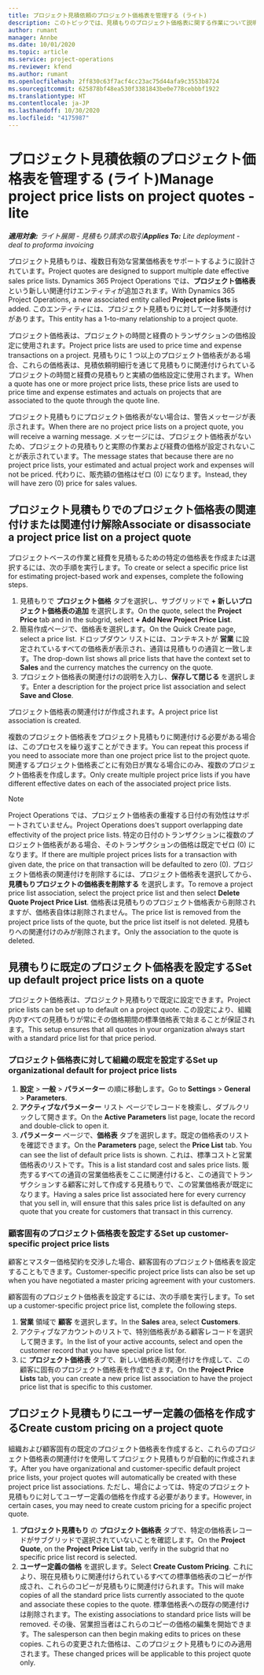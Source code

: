 ```yaml
---
title: プロジェクト見積依頼のプロジェクト価格表を管理する (ライト)
description: このトピックでは、見積もりのプロジェクト価格表に関する作業について説明します。 (Sales)
author: rumant
manager: Annbe
ms.date: 10/01/2020
ms.topic: article
ms.service: project-operations
ms.reviewer: kfend
ms.author: rumant
ms.openlocfilehash: 2ff830c63f7acf4cc23ac75d44afa9c3553b8724
ms.sourcegitcommit: 625878bf48ea530f3381843be0e778cebbbf1922
ms.translationtype: HT
ms.contentlocale: ja-JP
ms.lasthandoff: 10/30/2020
ms.locfileid: "4175987"
---
```

# <a name="manage-project-price-lists-on-project-quotes---lite"></a><span data-ttu-id="a9dad-104">プロジェクト見積依頼のプロジェクト価格表を管理する (ライト)</span><span class="sxs-lookup"><span data-stu-id="a9dad-104">Manage project price lists on project quotes - lite</span></span>

<span data-ttu-id="a9dad-105">_**適用対象:** ライト展開 - 見積もり請求の取引_</span><span class="sxs-lookup"><span data-stu-id="a9dad-105">_**Applies To:** Lite deployment - deal to proforma invoicing_</span></span>

<span data-ttu-id="a9dad-106">プロジェクト見積もりは、複数日有効な営業価格表をサポートするように設計されています。</span><span class="sxs-lookup"><span data-stu-id="a9dad-106">Project quotes are designed to support multiple date effective sales price lists.</span></span> <span data-ttu-id="a9dad-107">Dynamics 365 Project Operations では、**プロジェクト価格表** という新しい関連付けエンティティが追加されます。</span><span class="sxs-lookup"><span data-stu-id="a9dad-107">With Dynamics 365 Project Operations, a new associated entity called **Project price lists** is added.</span></span> <span data-ttu-id="a9dad-108">このエンティティには、プロジェクト見積もりに対して一対多関連付けがあります。</span><span class="sxs-lookup"><span data-stu-id="a9dad-108">This entity has a 1-to-many relationship to a project quote.</span></span>

<span data-ttu-id="a9dad-109">プロジェクト価格表は、プロジェクトの時間と経費のトランザクションの価格設定に使用されます。</span><span class="sxs-lookup"><span data-stu-id="a9dad-109">Project price lists are used to price time and expense transactions on a project.</span></span> <span data-ttu-id="a9dad-110">見積もりに 1 つ以上のプロジェクト価格表がある場合、これらの価格表は、見積依頼明細行を通じて見積もりに関連付けられているプロジェクトの時間と経費の見積もりと実績の価格設定に使用されます。</span><span class="sxs-lookup"><span data-stu-id="a9dad-110">When a quote has one or more project price lists, these price lists are used to price time and expense estimates and actuals on projects that are associated to the quote through the quote line.</span></span>

<span data-ttu-id="a9dad-111">プロジェクト見積もりにプロジェクト価格表がない場合は、警告メッセージが表示されます。</span><span class="sxs-lookup"><span data-stu-id="a9dad-111">When there are no project price lists on a project quote, you will receive a warning message.</span></span> <span data-ttu-id="a9dad-112">メッセージには、プロジェクト価格表がないため、プロジェクトの見積もりと実際の作業および経費の価格が設定されないことが表示されています。</span><span class="sxs-lookup"><span data-stu-id="a9dad-112">The message states that because there are no project price lists, your estimated and actual project work and expenses will not be priced.</span></span> <span data-ttu-id="a9dad-113">代わりに、販売額の価格はゼロ (0) になります。</span><span class="sxs-lookup"><span data-stu-id="a9dad-113">Instead, they will have zero (0) price for sales values.</span></span>

## <a name="associate-or-disassociate-a-project-price-list-on-a-project-quote"></a><span data-ttu-id="a9dad-114">プロジェクト見積もりでのプロジェクト価格表の関連付けまたは関連付け解除</span><span class="sxs-lookup"><span data-stu-id="a9dad-114">Associate or disassociate a project price list on a project quote</span></span>

<span data-ttu-id="a9dad-115">プロジェクトベースの作業と経費を見積もるための特定の価格表を作成または選択するには、次の手順を実行します。</span><span class="sxs-lookup"><span data-stu-id="a9dad-115">To create or select a specific price list for estimating project-based work and expenses, complete the following steps.</span></span>

1. <span data-ttu-id="a9dad-116">見積もりで **プロジェクト価格** タブを選択し、サブグリッドで **+ 新しいプロジェクト価格表の追加** を選択します。</span><span class="sxs-lookup"><span data-stu-id="a9dad-116">On the quote, select the **Project Price** tab and in the subgrid, select **+ Add New Project Price List**.</span></span>
2. <span data-ttu-id="a9dad-117">簡易作成ページで、価格表を選択します。</span><span class="sxs-lookup"><span data-stu-id="a9dad-117">On the Quick Create page, select a price list.</span></span> <span data-ttu-id="a9dad-118">ドロップダウン リストには、コンテキストが **営業** に設定されているすべての価格表が表示され、通貨は見積もりの通貨と一致します。</span><span class="sxs-lookup"><span data-stu-id="a9dad-118">The drop-down list shows all price lists that have the context set to **Sales** and the currency matches the currency on the quote.</span></span>
4. <span data-ttu-id="a9dad-119">プロジェクト価格表の関連付けの説明を入力し、**保存して閉じる** を選択します。</span><span class="sxs-lookup"><span data-stu-id="a9dad-119">Enter a description for the project price list association and select **Save and Close**.</span></span>

<span data-ttu-id="a9dad-120">プロジェクト価格表の関連付けが作成されます。</span><span class="sxs-lookup"><span data-stu-id="a9dad-120">A project price list association is created.</span></span>

<span data-ttu-id="a9dad-121">複数のプロジェクト価格表をプロジェクト見積もりに関連付ける必要がある場合は、このプロセスを繰り返すことができます。</span><span class="sxs-lookup"><span data-stu-id="a9dad-121">You can repeat this process if you need to associate more than one project price list to the project quote.</span></span> <span data-ttu-id="a9dad-122">関連するプロジェクト価格表ごとに有効日が異なる場合にのみ、複数のプロジェクト価格表を作成します。</span><span class="sxs-lookup"><span data-stu-id="a9dad-122">Only create multiple project price lists if you have different effective dates on each of the associated project price lists.</span></span>

> [!NOTE]
> <span data-ttu-id="a9dad-123">Project Operations では、プロジェクト価格表の重複する日付の有効性はサポートされていません。</span><span class="sxs-lookup"><span data-stu-id="a9dad-123">Project Operations does't support overlapping date effectivity of the project price lists.</span></span> <span data-ttu-id="a9dad-124">特定の日付のトランザクションに複数のプロジェクト価格表がある場合、そのトランザクションの価格は既定でゼロ (0) になります。</span><span class="sxs-lookup"><span data-stu-id="a9dad-124">If there are multiple project prices lists for a transaction with given date, the price on that transaction will be defaulted to zero (0).</span></span>
<span data-ttu-id="a9dad-125">プロジェクト価格表の関連付けを削除するには、プロジェクト価格表を選択してから、**見積もりプロジェクトの価格表を削除する** を選択します。</span><span class="sxs-lookup"><span data-stu-id="a9dad-125">To remove a project price list association, select the project price list and then select **Delete Quote Project Price List**.</span></span> <span data-ttu-id="a9dad-126">価格表は見積もりのプロジェクト価格表から削除されますが、価格表自体は削除されません。</span><span class="sxs-lookup"><span data-stu-id="a9dad-126">The price list is removed from the project price lists of the quote, but the price list itself is not deleted.</span></span> <span data-ttu-id="a9dad-127">見積もりへの関連付けのみが削除されます。</span><span class="sxs-lookup"><span data-stu-id="a9dad-127">Only the association to the quote is deleted.</span></span>

## <a name="set-up-default-project-price-lists-on-a-quote"></a><span data-ttu-id="a9dad-128">見積もりに既定のプロジェクト価格表を設定する</span><span class="sxs-lookup"><span data-stu-id="a9dad-128">Set up default project price lists on a quote</span></span>

<span data-ttu-id="a9dad-129">プロジェクト価格表は、プロジェクト見積もりで既定に設定できます。</span><span class="sxs-lookup"><span data-stu-id="a9dad-129">Project price lists can be set up to default on a project quote.</span></span> <span data-ttu-id="a9dad-130">この設定により、組織内のすべての見積もりが常にその価格期間の標準価格表で始まることが保証されます。</span><span class="sxs-lookup"><span data-stu-id="a9dad-130">This setup ensures that all quotes in your organization always start with a standard price list for that price period.</span></span>

### <a name="set-up-organizational-default-for-project-price-lists"></a><span data-ttu-id="a9dad-131">プロジェクト価格表に対して組織の既定を設定する</span><span class="sxs-lookup"><span data-stu-id="a9dad-131">Set up organizational default for project price lists</span></span>

1. <span data-ttu-id="a9dad-132">**設定** > **一般** > **パラメーター** の順に移動します。</span><span class="sxs-lookup"><span data-stu-id="a9dad-132">Go to **Settings** > **General** > **Parameters**.</span></span>
2. <span data-ttu-id="a9dad-133">**アクティブなパラメーター** リスト ページでレコードを検索し、ダブルクリックして開きます。</span><span class="sxs-lookup"><span data-stu-id="a9dad-133">On the **Active Parameters** list page, locate the record and double-click to open it.</span></span> 
3. <span data-ttu-id="a9dad-134">**パラメーター** ページで、**価格表** タブを選択します。既定の価格表のリストを確認できます。</span><span class="sxs-lookup"><span data-stu-id="a9dad-134">On the **Parameters** page, select the **Price List** tab. You can see the list of default price lists is shown.</span></span> <span data-ttu-id="a9dad-135">これは、標準コストと営業価格表のリストです。</span><span class="sxs-lookup"><span data-stu-id="a9dad-135">This is a list standard cost and sales price lists.</span></span> <span data-ttu-id="a9dad-136">販売するすべての通貨の営業価格表をここに関連付けると、この通貨でトランザクションする顧客に対して作成する見積もりで、この営業価格表が既定になります。</span><span class="sxs-lookup"><span data-stu-id="a9dad-136">Having a sales price list associated here for every currency that you sell in, will ensure that this sales price list is defaulted on any quote that you create for customers that transact in this currency.</span></span>

### <a name="set-up-customer-specific-project-price-lists"></a><span data-ttu-id="a9dad-137">顧客固有のプロジェクト価格表を設定する</span><span class="sxs-lookup"><span data-stu-id="a9dad-137">Set up customer-specific project price lists</span></span>

<span data-ttu-id="a9dad-138">顧客とマスター価格契約を交渉した場合、顧客固有のプロジェクト価格表を設定することもできます。</span><span class="sxs-lookup"><span data-stu-id="a9dad-138">Customer-specific project price lists can also be set up when you have negotiated a master pricing agreement with your customers.</span></span>

<span data-ttu-id="a9dad-139">顧客固有のプロジェクト価格表を設定するには、次の手順を実行します。</span><span class="sxs-lookup"><span data-stu-id="a9dad-139">To set up a customer-specific project price list, complete the following steps.</span></span>

1. <span data-ttu-id="a9dad-140">**営業** 領域で **顧客** を選択します。</span><span class="sxs-lookup"><span data-stu-id="a9dad-140">In the **Sales** area, select **Customers**.</span></span>
2. <span data-ttu-id="a9dad-141">アクティブなアカウントのリストで、特別価格表がある顧客レコードを選択して開きます。</span><span class="sxs-lookup"><span data-stu-id="a9dad-141">In the list of your active accounts, select and open the customer record that you have special price list for.</span></span>
3. <span data-ttu-id="a9dad-142">に **プロジェクト価格表** タブで、新しい価格表の関連付けを作成して、この顧客に固有のプロジェクト価格表を作成できます。</span><span class="sxs-lookup"><span data-stu-id="a9dad-142">On the **Project Price Lists** tab, you can create a new price list association to have the project price list that is specific to this customer.</span></span>

## <a name="create-custom-pricing-on-a-project-quote"></a><span data-ttu-id="a9dad-143">プロジェクト見積もりにユーザー定義の価格を作成する</span><span class="sxs-lookup"><span data-stu-id="a9dad-143">Create custom pricing on a project quote</span></span>

<span data-ttu-id="a9dad-144">組織および顧客固有の既定のプロジェクト価格表を作成すると、これらのプロジェクト価格表の関連付けを使用してプロジェクト見積もりが自動的に作成されます。</span><span class="sxs-lookup"><span data-stu-id="a9dad-144">After you have organizational and customer-specific default project price lists, your project quotes will automatically be created with these project price list associations.</span></span> <span data-ttu-id="a9dad-145">ただし、場合によっては、特定のプロジェクト見積もりに対してユーザー定義の価格を作成する必要があります。</span><span class="sxs-lookup"><span data-stu-id="a9dad-145">However, in certain cases, you may need to create custom pricing for a specific project quote.</span></span> 

1. <span data-ttu-id="a9dad-146">**プロジェクト見積もり** の **プロジェクト価格表** タブで、特定の価格表レコードがサブグリッドで選択されていないことを確認します。</span><span class="sxs-lookup"><span data-stu-id="a9dad-146">On the **Project Quote**, on the **Project Price List** tab, verify in the subgrid that no specific price list record is selected.</span></span>
2. <span data-ttu-id="a9dad-147">**ユーザー定義の価格** を選択します。</span><span class="sxs-lookup"><span data-stu-id="a9dad-147">Select **Create Custom Pricing**.</span></span> <span data-ttu-id="a9dad-148">これにより、現在見積もりに関連付けられているすべての標準価格表のコピーが作成され、これらのコピーが見積もりに関連付けられます。</span><span class="sxs-lookup"><span data-stu-id="a9dad-148">This will make copies of all the standard price lists currently associated to the quote and associate these copies to the quote.</span></span> <span data-ttu-id="a9dad-149">標準価格表への既存の関連付けは削除されます。</span><span class="sxs-lookup"><span data-stu-id="a9dad-149">The existing associations to standard price lists will be removed.</span></span> <span data-ttu-id="a9dad-150">その後、営業担当者はこれらのコピーの価格の編集を開始できます。</span><span class="sxs-lookup"><span data-stu-id="a9dad-150">The salesperson can then begin making edits to prices on these copies.</span></span> <span data-ttu-id="a9dad-151">これらの変更された価格は、このプロジェクト見積もりにのみ適用されます。</span><span class="sxs-lookup"><span data-stu-id="a9dad-151">These changed prices will be applicable to this project quote only.</span></span>

